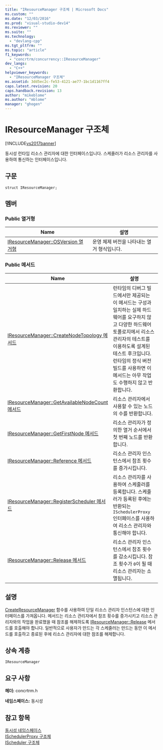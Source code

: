 ```yaml
---
title: "IResourceManager 구조체 | Microsoft Docs"
ms.custom: ""
ms.date: "12/03/2016"
ms.prod: "visual-studio-dev14"
ms.reviewer: ""
ms.suite: ""
ms.technology: 
  - "devlang-cpp"
ms.tgt_pltfrm: ""
ms.topic: "article"
f1_keywords: 
  - "concrtrm/concurrency::IResourceManager"
dev_langs: 
  - "C++"
helpviewer_keywords: 
  - "IResourceManager 구조체"
ms.assetid: 3dd5ec2c-fe53-4121-ae77-1bc1d1167ff4
caps.latest.revision: 20
caps.handback.revision: 13
author: "mikeblome"
ms.author: "mblome"
manager: "ghogen"
---
```

# IResourceManager 구조체
[!INCLUDE[vs2017banner](../../../assembler/inline/includes/vs2017banner.md)]

동시성 런타임 리소스 관리자에 대한 인터페이스입니다.  스케줄러가 리소스 관리자를 사용하여 통신하는 인터페이스입니다.  
  
## 구문  
  
```  
struct IResourceManager;  
```  
  
## 멤버  
  
### Public 열거형  
  
|Name|설명|  
|----------|--------|  
|[IResourceManager::OSVersion 열거형](../Topic/IResourceManager::OSVersion%20Enumeration.md)|운영 체제 버전을 나타내는 열거 형식입니다.|  
  
### Public 메서드  
  
|Name|설명|  
|----------|--------|  
|[IResourceManager::CreateNodeTopology 메서드](../Topic/IResourceManager::CreateNodeTopology%20Method.md)|런타임의 디버그 빌드에서만 제공되는 이 메서드는 구성과 일치하는 실제 하드웨어를 요구하지 않고 다양한 하드웨어 토폴로지에서 리소스 관리자의 테스트를 이용하도록 설계된 테스트 후크입니다.  런타임의 정식 버전 빌드를 사용하면 이 메서드는 아무 작업도 수행하지 않고 반환합니다.|  
|[IResourceManager::GetAvailableNodeCount 메서드](../Topic/IResourceManager::GetAvailableNodeCount%20Method.md)|리소스 관리자에서 사용할 수 있는 노드의 수를 반환합니다.|  
|[IResourceManager::GetFirstNode 메서드](../Topic/IResourceManager::GetFirstNode%20Method.md)|리소스 관리자가 정의한 열거 순서에서 첫 번째 노드를 반환합니다.|  
|[IResourceManager::Reference 메서드](../Topic/IResourceManager::Reference%20Method.md)|리소스 관리자 인스턴스에서 참조 횟수를 증가시킵니다.|  
|[IResourceManager::RegisterScheduler 메서드](../Topic/IResourceManager::RegisterScheduler%20Method.md)|리소스 관리자를 사용하여 스케줄러를 등록합니다.  스케줄러가 등록된 후에는 반환되는 `ISchedulerProxy` 인터페이스를 사용하여 리소스 관리자와 통신해야 합니다.|  
|[IResourceManager::Release 메서드](../Topic/IResourceManager::Release%20Method.md)|리소스 관리자 인스턴스에서 참조 횟수를 감소시킵니다.  참조 횟수가 `0`이 될 때 리소스 관리자는 소멸됩니다.|  
  
## 설명  
 [CreateResourceManager](../Topic/CreateResourceManager%20Function.md) 함수를 사용하여 단일 리소스 관리자 인스턴스에 대한 인터페이스를 가져옵니다.  메서드는 리소스 관리자에서 참조 횟수를 증가시키고 리소스 관리자와의 작업을 완료했을 때 참조를 해제하도록 [IResourceManager::Release](../Topic/IResourceManager::Release%20Method.md) 메서드를 호출해야 합니다.  일반적으로 사용자가 만드는 각 스케줄러는 만드는 동안 이 메서드를 호출하고 종료된 후에 리소스 관리자에 대한 참조를 해제합니다.  
  
## 상속 계층  
 `IResourceManager`  
  
## 요구 사항  
 **헤더:** concrtrm.h  
  
 **네임스페이스:** 동시성  
  
## 참고 항목  
 [동시성 네임스페이스](../../../parallel/concrt/reference/concurrency-namespace.md)   
 [ISchedulerProxy 구조체](../../../parallel/concrt/reference/ischedulerproxy-structure.md)   
 [IScheduler 구조체](../../../parallel/concrt/reference/ischeduler-structure.md)